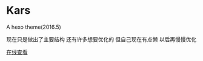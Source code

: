 # Kars
A hexo theme(2016.5)

现在只是做出了主要结构
还有许多想要优化的
但自己现在有点懒
以后再慢慢优化

[在线查看](http://fohui.github.io/)
